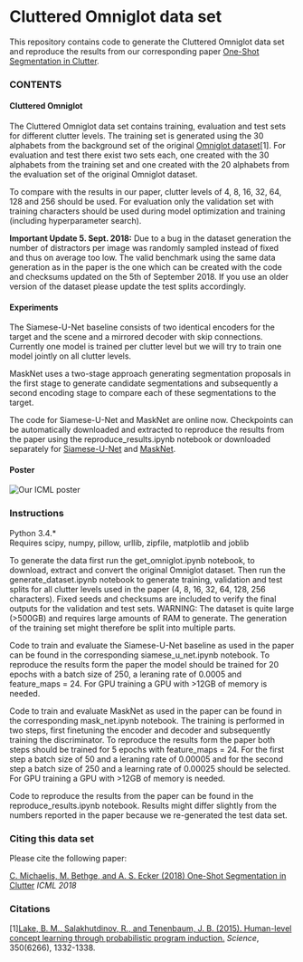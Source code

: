 # Cluttered Omniglot data set

This repository contains code to generate the Cluttered Omniglot data set and reproduce the results from our corresponding paper [One-Shot Segmentation in Clutter](https://arxiv.org/abs/1803.09597).


### CONTENTS

#### Cluttered Omniglot
The Cluttered Omniglot data set contains training, evaluation and test sets for different clutter levels. The training set is generated using the 30 alphabets from the background set of the original [Omniglot dataset](https://github.com/brendenlake/omniglot)[1]. For evaluation and test there exist two sets each, one created with the 30 alphabets from the training set and one created with the 20 alphabets from the evaluation set of the original Omniglot dataset. 

To compare with the results in our paper, clutter levels of 4, 8, 16, 32, 64, 128 and 256 should be used. For evaluation only the validation set with training characters should be used during model optimization and training (including hyperparameter search).

__Important Update 5. Sept. 2018:__ 
Due to a bug in the dataset generation the number of distractors per image was randomly sampled instead of fixed and thus on average too low. The valid benchmark using the same data generation as in the paper is the one which can be created with the code and checksums updated on the 5th of September 2018. If you use an older version of the dataset please update the test splits accordingly.

#### Experiments
The Siamese-U-Net baseline consists of two identical encoders for the target and the scene and a mirrored decoder with skip connections. Currently one model is trained per clutter level but we will try to train one model jointly on all clutter levels. 

MaskNet uses a two-stage approach generating segmentation proposals in the first stage to generate candidate segmentations and subsequently a second encoding stage to compare each of these segmentations to the target. 

The code for Siamese-U-Net and MaskNet are online now. Checkpoints can be automatically downloaded and extracted to reproduce the results from the paper using the reproduce_results.ipynb notebook or downloaded separately for [Siamese-U-Net](https://dl.dropbox.com/s/bm625f6ns04g4ea/siamese_u_net_checkpoints.zip) and [MaskNet](https://dl.dropbox.com/s/sc8pevf2h6152i0/mask_net_checkpoints.zip). 

#### Poster
![Our ICML poster](poster.png)

### Instructions

Python 3.4.*   
Requires scipy, numpy, pillow, urllib, zipfile, matplotlib and joblib    

To generate the data first run the get_omniglot.ipynb notebook, to download, extract and convert the original Omniglot dataset. Then run the generate_dataset.ipynb notebook to generate training, validation and test splits for all clutter levels used in the paper (4, 8, 16, 32, 64, 128, 256 characters). Fixed seeds and checksums are included to verify the final outputs for the validation and test sets.
WARNING: The dataset is quite large (>500GB) and requires large amounts of RAM to generate. The generation of the training set might therefore be split into multiple parts.

Code to train and evaluate the Siamese-U-Net baseline as used in the paper can be found in the corresponding siamese_u_net.ipynb notebook. To reproduce the results form the paper the model should be trained for 20 epochs with a batch size of 250, a leraning rate of 0.0005 and feature_maps = 24. For GPU training a GPU with >12GB of memory is needed.

Code to train and evaluate MaskNet as used in the paper can be found in the corresponding mask_net.ipynb notebook. The training is performed in two steps, first finetuning the encoder and decoder and subsequently training the discriminator. To reproduce the results form the paper both steps should be trained for 5 epochs with feature_maps = 24. For the first step a batch size of 50 and a leraning rate of 0.00005 and for the second step a batch size of 250 and a learning rate of 0.00025 should be selected. For GPU training a GPU with >12GB of memory is needed.

Code to reproduce the results from the paper can be found in the reproduce_results.ipynb notebook. Results might differ slightly from the numbers reported in the paper because we re-generated the test data set.

### Citing this data set
Please cite the following paper:

[C. Michaelis, M. Bethge, and A. S. Ecker (2018) One-Shot Segmentation in Clutter](https://arxiv.org/abs/1803.09597)
_ICML 2018_


### Citations
[1][Lake, B. M., Salakhutdinov, R., and Tenenbaum, J. B. (2015). Human-level concept learning through probabilistic program induction.](http://www.sciencemag.org/content/350/6266/1332.short) _Science_, 350(6266), 1332-1338.
